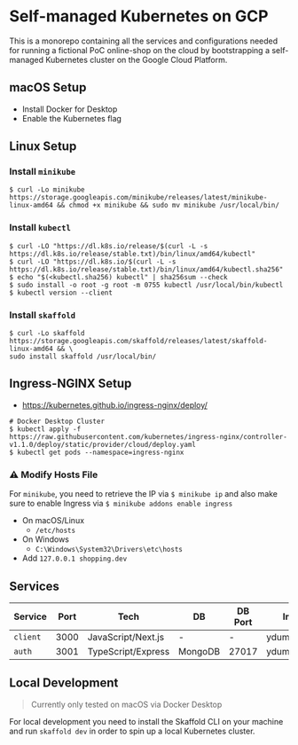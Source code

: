 # Self-managed Kubernetes on GCP

This is a monorepo containing all the services and configurations needed for running a fictional PoC online-shop on the cloud by bootstrapping a self-managed Kubernetes cluster on the Google Cloud Platform.

## macOS Setup

- Install Docker for Desktop
- Enable the Kubernetes flag

## Linux Setup

### Install `minikube`

```console
$ curl -Lo minikube https://storage.googleapis.com/minikube/releases/latest/minikube-linux-amd64 && chmod +x minikube && sudo mv minikube /usr/local/bin/
```

### Install `kubectl`

```console
$ curl -LO "https://dl.k8s.io/release/$(curl -L -s https://dl.k8s.io/release/stable.txt)/bin/linux/amd64/kubectl"
$ curl -LO "https://dl.k8s.io/$(curl -L -s https://dl.k8s.io/release/stable.txt)/bin/linux/amd64/kubectl.sha256"
$ echo "$(<kubectl.sha256) kubectl" | sha256sum --check
$ sudo install -o root -g root -m 0755 kubectl /usr/local/bin/kubectl
$ kubectl version --client
```

### Install `skaffold`

```console
$ curl -Lo skaffold https://storage.googleapis.com/skaffold/releases/latest/skaffold-linux-amd64 && \
sudo install skaffold /usr/local/bin/
```

## Ingress-NGINX Setup

- https://kubernetes.github.io/ingress-nginx/deploy/

```console
# Docker Desktop Cluster
$ kubectl apply -f https://raw.githubusercontent.com/kubernetes/ingress-nginx/controller-v1.1.0/deploy/static/provider/cloud/deploy.yaml
$ kubectl get pods --namespace=ingress-nginx
```

### ⚠️ Modify Hosts File

For `minikube`, you need to retrieve the IP via `$ minikube ip` and also make sure to enable Ingress via `$ minikube addons enable ingress`  

- On macOS/Linux
  - `/etc/hosts`
- On Windows
  - `C:\Windows\System32\Drivers\etc\hosts`
- Add `127.0.0.1 shopping.dev`

## Services

| Service  | Port | Tech               | DB      | DB Port | Image         |
| -------- | ---- | ------------------ | ------- | ------- | ------------- |
| `client` | 3000 | JavaScript/Next.js | -       | -       | yduman/client |
| `auth`   | 3001 | TypeScript/Express | MongoDB | 27017   | yduman/auth   |

## Local Development

> Currently only tested on macOS via Docker Desktop

For local development you need to install the Skaffold CLI on your machine and run `skaffold dev` in order to spin up a local Kubernetes cluster.
